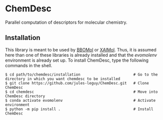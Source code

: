 # ChemDesc

Parallel computation of descriptors for molecular chemistry.

## Installation

This library is meant to be used by [BBOMol](https://github.com/jules-leguy/BBOMol) or 
[XAIMol](https://github.com/jules-leguy/XAIMol). Thus, it is assumed here than one of these libraries is already 
installed and that the *evomolenv* environment is already set up. To install ChemDesc, type the following commands
in the shell.

```shell script
$ cd path/to/chemdesc/installation                        # Go to the directory in which you want chemdesc to be installed
$ git clone https://github.com/jules-leguy/ChemDesc.git   # Clone ChemDesc
$ cd chemdesc                                             # Move into ChemDesc directory
$ conda activate evomolenv                                # Activate environment
$ python -m pip install .                                 # Install ChemDesc
```